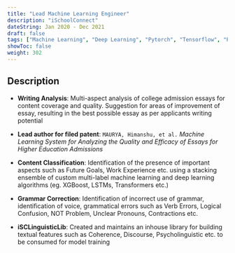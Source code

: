 ```yaml
---
title: "Lead Machine Learning Engineer"
description: "iSchoolConnect"
dateString: Jan 2020 - Dec 2021
draft: false
tags: ["Machine Learning", "Deep Learning", "Pytorch", "Tensorflow", "Python", "NLP"]
showToc: false
weight: 302
--- 
```


## Description

- **Writing Analysis**: Multi-aspect analysis of college admission essays for content coverage and quality. Suggestion for areas of improvement of essay, resulting in the best possible essay as per applicants writing potential

- **Lead author for filed patent**: `MAURYA, Himanshu, et al.`
*Machine Learning System for Analyzing the Quality and Efficacy of Essays for Higher Education Admissions*

- **Content Classification**: Identification of the presence of important aspects such as Future Goals, Work
Experience etc. using a stacking ensemble of custom multi-label machine learning and deep learning algorithms (eg. XGBoost, LSTMs, Transformers etc.)
- **Grammar Correction**: Identification of incorrect use of grammar, identification of voice, grammatical errors such as Verb Errors, Logical Confusion, NOT Problem, Unclear Pronouns, Contractions etc.
- **iSCLinguisticLib**: Created and maintains an inhouse library for building textual features such as Coherence, Discourse, Psycholinguistic etc. to be consumed for model training